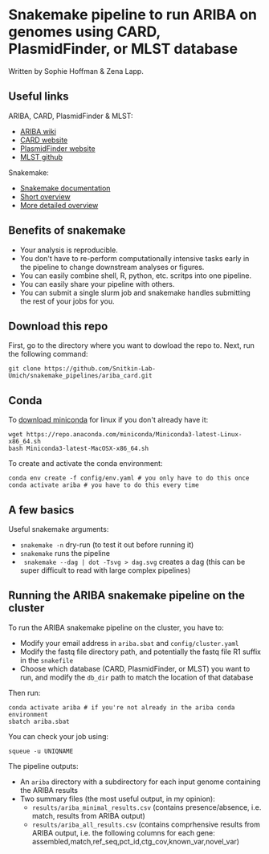 # Snakemake pipeline to run ARIBA on genomes using CARD, PlasmidFinder, or MLST database

Written by Sophie Hoffman & Zena Lapp.

## Useful links

ARIBA, CARD, PlasmidFinder & MLST:
- [ARIBA wiki](https://github.com/sanger-pathogens/ariba/wiki)
- [CARD website](https://card.mcmaster.ca/) 
- [PlasmidFinder website](https://cge.cbs.dtu.dk//services/PlasmidFinder/instructions.php)
- [MLST github](https://github.com/sanger-pathogens/ariba/wiki/MLST-calling-with-ARIBA)

Snakemake:
- [Snakemake documentation](https://snakemake.readthedocs.io/en/stable/)
- [Short overview](https://slides.com/johanneskoester/snakemake-short#/)
- [More detailed overview](https://slides.com/johanneskoester/snakemake-tutorial#/)

## Benefits of snakemake
- Your analysis is reproducible.
- You don't have to re-perform computationally intensive tasks early in the pipeline to change downstream analyses or figures.
- You can easily combine shell, R, python, etc. scritps into one pipeline.
- You can easily share your pipeline with others.
- You can submit a single slurm job and snakemake handles submitting the rest of your jobs for you.

## Download this repo

First, go to the directory where you want to dowload the repo to. Next, run the following command:
```
git clone https://github.com/Snitkin-Lab-Umich/snakemake_pipelines/ariba_card.git
```

## Conda

To [download miniconda](https://docs.conda.io/en/latest/miniconda.html) for linux if you don't already have it:
```
wget https://repo.anaconda.com/miniconda/Miniconda3-latest-Linux-x86_64.sh
bash Miniconda3-latest-MacOSX-x86_64.sh
```

To create and activate the conda environment:
```
conda env create -f config/env.yaml # you only have to do this once
conda activate ariba # you have to do this every time 
```

## A few basics

Useful snakemake arguments:
- `snakemake -n` dry-run (to test it out before running it)
- `snakemake` runs the pipeline
- ` snakemake --dag | dot -Tsvg > dag.svg` creates a dag (this can be super difficult to read with large complex pipelines)

## Running the ARIBA snakemake pipeline on the cluster

To run the ARIBA snakemake pipeline on the cluster, you have to:
- Modify your email address in `ariba.sbat` and `config/cluster.yaml`
- Modify the fastq file directory path, and potentially the fastq file R1 suffix in the `snakefile`
- Choose which database (CARD, PlasmidFinder, or MLST) you want to run, and modify the `db_dir` path to match the location of that database

Then run:
```
conda activate ariba # if you're not already in the ariba conda environment
sbatch ariba.sbat
```

You can check your job using:
```
squeue -u UNIQNAME
```

The pipeline outputs:
- An `ariba` directory with a subdirectory for each input genome containing the ARIBA results
- Two summary files (the most useful output, in my opinion):
  - `results/ariba_minimal_results.csv` (contains presence/absence, i.e. match,  results from ARIBA output)
  - `results/ariba_all_results.csv` (contains comprhensive results from  ARIBA output, i.e. the following columns for each gene: assembled,match,ref_seq,pct_id,ctg_cov,known_var,novel_var)
